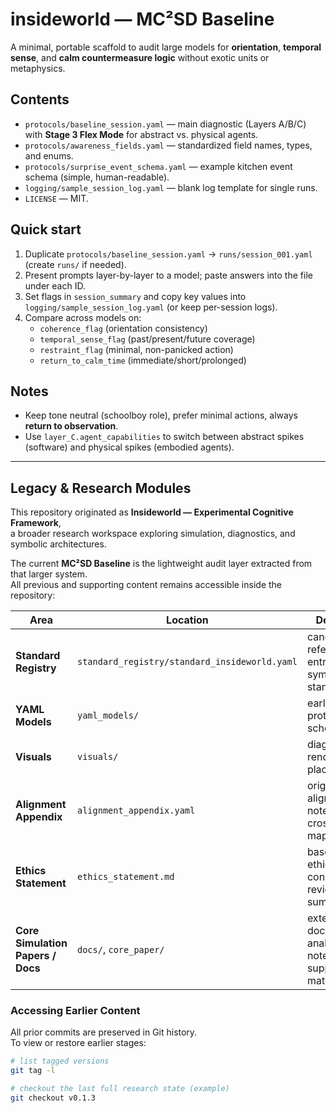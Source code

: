 # insideworld — MC²SD Baseline

A minimal, portable scaffold to audit large models for **orientation**, **temporal sense**, and **calm countermeasure logic** without exotic units or metaphysics.

## Contents
- `protocols/baseline_session.yaml` — main diagnostic (Layers A/B/C) with **Stage 3 Flex Mode** for abstract vs. physical agents.
- `protocols/awareness_fields.yaml` — standardized field names, types, and enums.
- `protocols/surprise_event_schema.yaml` — example kitchen event schema (simple, human-readable).
- `logging/sample_session_log.yaml` — blank log template for single runs.
- `LICENSE` — MIT.

## Quick start
1. Duplicate `protocols/baseline_session.yaml` → `runs/session_001.yaml` (create `runs/` if needed).
2. Present prompts layer-by-layer to a model; paste answers into the file under each ID.
3. Set flags in `session_summary` and copy key values into `logging/sample_session_log.yaml` (or keep per-session logs).
4. Compare across models on:
   - `coherence_flag` (orientation consistency)
   - `temporal_sense_flag` (past/present/future coverage)
   - `restraint_flag` (minimal, non-panicked action)
   - `return_to_calm_time` (immediate/short/prolonged)

## Notes
- Keep tone neutral (schoolboy role), prefer minimal actions, always **return to observation**.
- Use `layer_C.agent_capabilities` to switch between abstract spikes (software) and physical spikes (embodied agents).



---

## Legacy & Research Modules

This repository originated as **Insideworld — Experimental Cognitive Framework**,  
a broader research workspace exploring simulation, diagnostics, and symbolic architectures.

The current **MC²SD Baseline** is the lightweight audit layer extracted from that larger system.  
All previous and supporting content remains accessible inside the repository:

| Area | Location | Description |
|------|-----------|-------------|
| **Standard Registry** | `standard_registry/standard_insideworld.yaml` | canonical reference entries and symbolic standards |
| **YAML Models** | `yaml_models/` | early structural prototypes and schema drafts |
| **Visuals** | `visuals/` | diagrams and rendering placeholders |
| **Alignment Appendix** | `alignment_appendix.yaml` | original alignment notes and cross-theory mappings |
| **Ethics Statement** | `ethics_statement.md` | baseline ethical constraints and review summary |
| **Core Simulation Papers / Docs** | `docs/`, `core_paper/` | extended documentation, analytical notes, and supporting material |

### Accessing Earlier Content
All prior commits are preserved in Git history.  
To view or restore earlier stages:

```bash
# list tagged versions
git tag -l

# checkout the last full research state (example)
git checkout v0.1.3
